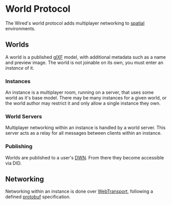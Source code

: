 # World Protocol

The Wired's world protocol adds multiplayer networking to [spatial](../spatial) environments.

## Worlds

A world is a published [glXF](../spatial#scenes-glxf) model, with additional metadata such as a name and preview image.
The world is not joinable on its own, you must enter an _instance_ of it.

### Instances

An instance is a multiplayer room, running on a server, that uses some world as it's base model.
There may be many instances for a given world, or the world author may restrict it and only allow a single instance they own.

### World Servers

Multiplayer networking within an instance is handled by a world server.
This server acts as a relay for all messages between clients within an instance.

### Publishing

Worlds are published to a user's [DWN](../social/#decentralized-web-nodes-dwns).
From there they become accessible via DID.

## Networking

Networking within an instance is done over [WebTransport](https://developer.mozilla.org/en-US/docs/Web/API/WebTransport),
following a defined [protobuf](https://protobuf.dev/) specification.

